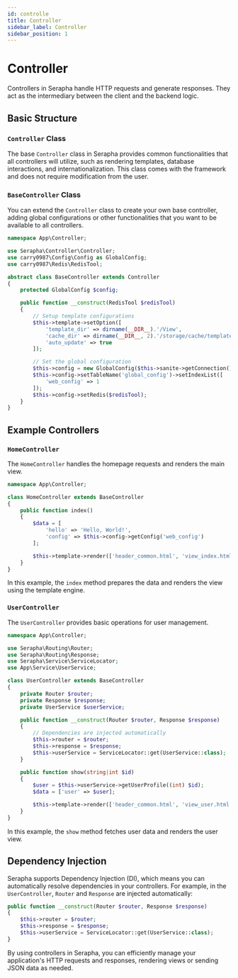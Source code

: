```yaml
---
id: controlle
title: Controller
sidebar_label: Controller
sidebar_position: 1
---
```


# Controller

Controllers in Serapha handle HTTP requests and generate responses. They act as the intermediary between the client and the backend logic.

## Basic Structure

### `Controller` Class

The base `Controller` class in Serapha provides common functionalities that all controllers will utilize, such as rendering templates, database interactions, and internationalization. This class comes with the framework and does not require modification from the user.

### `BaseController` Class

You can extend the `Controller` class to create your own base controller, adding global configurations or other functionalities that you want to be available to all controllers.

```php title="app/Controller/BaseController.php"
namespace App\Controller;

use Serapha\Controller\Controller;
use carry0987\Config\Config as GlobalConfig;
use carry0987\Redis\RedisTool;

abstract class BaseController extends Controller
{
    protected GlobalConfig $config;

    public function __construct(RedisTool $redisTool)
    {
        // Setup template configurations
        $this->template->setOption([
            'template_dir' => dirname(__DIR__).'/View',
            'cache_dir' => dirname(__DIR__, 2).'/storage/cache/template',
            'auto_update' => true
        ]);

        // Set the global configuration
        $this->config = new GlobalConfig($this->sanite->getConnection());
        $this->config->setTableName('global_config')->setIndexList([
            'web_config' => 1
        ]);
        $this->config->setRedis($redisTool);
    }
}
```

## Example Controllers

### `HomeController`

The `HomeController` handles the homepage requests and renders the main view.

```php title="app/Controller/HomeController.php"
namespace App\Controller;

class HomeController extends BaseController
{
    public function index()
    {
        $data = [
            'hello' => 'Hello, World!',
            'config' => $this->config->getConfig('web_config')
        ];

        $this->template->render(['header_common.html', 'view_index.html', 'footer_common.html'], $data);
    }
}
```
In this example, the `index` method prepares the data and renders the view using the template engine.

### `UserController`

The `UserController` provides basic operations for user management.

```php title="app/Controller/UserController.php"
namespace App\Controller;

use Serapha\Routing\Router;
use Serapha\Routing\Response;
use Serapha\Service\ServiceLocator;
use App\Service\UserService;

class UserController extends BaseController
{
    private Router $router;
    private Response $response;
    private UserService $userService;

    public function __construct(Router $router, Response $response)
    {
        // Dependencies are injected automatically
        $this->router = $router;
        $this->response = $response;
        $this->userService = ServiceLocator::get(UserService::class);
    }

    public function show(string|int $id)
    {
        $user = $this->userService->getUserProfile((int) $id);
        $data = ['user' => $user];

        $this->template->render(['header_common.html', 'view_user.html', 'footer_common.html'], $data);
    }
}
```
In this example, the `show` method fetches user data and renders the user view.

## Dependency Injection

Serapha supports Dependency Injection (DI), which means you can automatically resolve dependencies in your controllers. For example, in the `UserController`, `Router` and `Response` are injected automatically:

```php
public function __construct(Router $router, Response $response)
{
    $this->router = $router;
    $this->response = $response;
    $this->userService = ServiceLocator::get(UserService::class);
}
```

By using controllers in Serapha, you can efficiently manage your application's HTTP requests and responses, rendering views or sending JSON data as needed.
